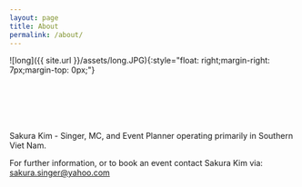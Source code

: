 ```yaml
---
layout: page
title: About
permalink: /about/
---
```

![long]({{ site.url }}/assets/long.JPG){:style="float: right;margin-right: 7px;margin-top: 0px;"}

<br><br><br><br><br>
Sakura Kim - Singer, MC, and Event Planner operating primarily in Southern Viet Nam.

For further information, or to book an event contact Sakura Kim via:
sakura.singer@yahoo.com
